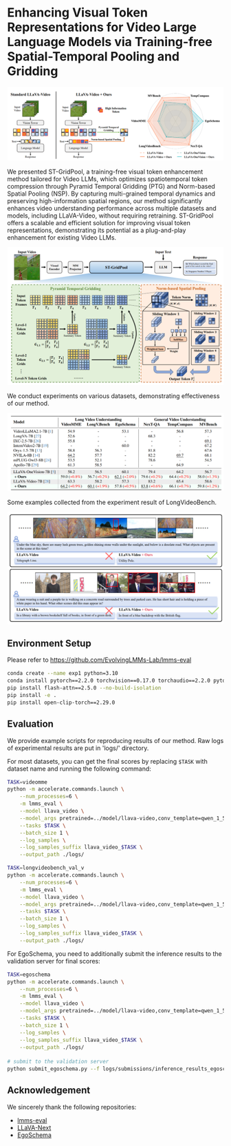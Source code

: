 # Enhancing Visual Token Representations for Video Large Language Models via Training-free Spatial-Temporal Pooling and Gridding

![abstract](figs/abstract.png)

We presented ST-GridPool, a training-free visual token enhancement method tailored for Video LLMs, which optimizes spatiotemporal token compression through Pyramid Temporal Gridding (PTG) and Norm-based Spatial Pooling (NSP). By capturing multi-grained temporal dynamics and preserving high-information spatial regions, our method significantly enhances video understanding performance across multiple datasets and models, including LLaVA-Video, without requiring retraining. ST-GridPool offers a scalable and efficient solution for improving visual token representations, demonstrating its potential as a plug-and-play enhancement for existing Video LLMs. 

![method](figs/method.png)

We conduct experiments on various datasets, demonstrating effectiveness of our method.

![results](figs/results.png)

Some examples collected from the experiment result of LongVideoBench.  

![example](figs/example.png)


## Environment Setup

Please refer to https://github.com/EvolvingLMMs-Lab/lmms-eval

```bash
conda create --name exp1 python=3.10
conda install pytorch==2.2.0 torchvision==0.17.0 torchaudio==2.2.0 pytorch-cuda=12.1 -c pytorch -c nvidia
pip install flash-attn==2.5.0 --no-build-isolation
pip install -e .
pip install open-clip-torch==2.29.0
```

## Evaluation

We provide example scripts for reproducing results of our method. Raw logs of experimental results are put in 'logs/' directory.

For most datasets, you can get the final scores by replacing `$TASK` with dataset name and running the following command:

```bash
TASK=videomme
python -m accelerate.commands.launch \
    --num_processes=6 \
    -m lmms_eval \
    --model llava_video \
    --model_args pretrained=../model/llava-video,conv_template=qwen_1_5,model_name=llava_qwen,max_frames_num=64\
    --tasks $TASK \
    --batch_size 1 \
    --log_samples \
    --log_samples_suffix llava_video_$TASK \
    --output_path ./logs/
```

```bash
TASK=longvideobench_val_v
python -m accelerate.commands.launch \
    --num_processes=6 \
    -m lmms_eval \
    --model llava_video \
    --model_args pretrained=../model/llava-video,conv_template=qwen_1_5,model_name=llava_qwen,max_frames_num=64\
    --tasks $TASK \
    --batch_size 1 \
    --log_samples \
    --log_samples_suffix llava_video_$TASK \
    --output_path ./logs/
```

For EgoSchema, you need to additionally submit the inference results to the validation server for final scores:
```bash
TASK=egoschema
python -m accelerate.commands.launch \
    --num_processes=6 \
    -m lmms_eval \
    --model llava_video \
    --model_args pretrained=../model/llava-video,conv_template=qwen_1_5,model_name=llava_qwen,max_frames_num=64\
    --tasks $TASK \
    --batch_size 1 \
    --log_samples \
    --log_samples_suffix llava_video_$TASK \
    --output_path ./logs/

# submit to the validation server
python submit_egoschema.py --f logs/submissions/inference_results_egoschema_MC_xxx.json
```

## Acknowledgement
We sincerely thank the following repositories:
- [lmms-eval](https://github.com/EvolvingLMMs-Lab/lmms-eval)
- [LLaVA-Next](https://github.com/LLaVA-VL/LLaVA-NeXT)
- [EgoSchema](https://github.com/egoschema/egoschema)
